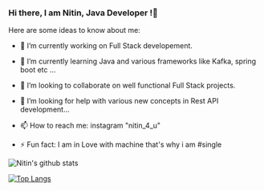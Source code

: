 ### Hi there, I am Nitin, Java Developer !👋

<!--
**Nitin523/Nitin523** is a ✨ _special_ ✨ repository because its `README.md` (this file) appears on your GitHub profile.-->


Here are some ideas to know about me:

- 🔭 I’m currently working on Full Stack developement.
- 🌱 I’m currently learning Java and various frameworks like Kafka, spring boot etc ...
- 👯 I’m looking to collaborate on well functional Full Stack projects.

- 🤔 I’m looking for help with various new concepts in Rest API development...
- 📫 How to reach me: instagram "nitin_4_u"
- ⚡ Fun fact: I am in Love with machine that's why i am #single




![Nitin's github stats](https://github-readme-stats.vercel.app/api?username=Nitin523&show_icons=true&theme=chartreuse-dark)



[![Top Langs](https://github-readme-stats.vercel.app/api/top-langs/?username=Nitin523&layout=compact)](https://github.com/anuraghazra/github-readme-stats)


